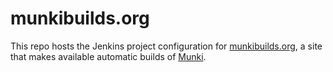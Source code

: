 # munkibuilds.org

This repo hosts the Jenkins project configuration for [munkibuilds.org](http://munkibuilds.org), a site that makes available automatic builds of [Munki](https://code.google.com/p/munki).
